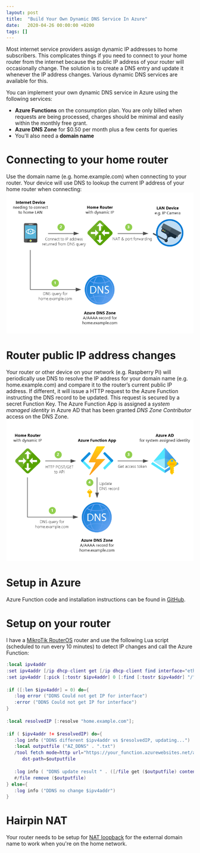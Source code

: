 ```yaml
---
layout: post
title:  "Build Your Own Dynamic DNS Service In Azure"
date:   2020-04-26 00:00:00 +0200
tags: []
---
```


Most internet service providers assign dynamic IP addresses to home subscribers. This complicates things if you need to connect to your home router from the internet because the public IP address of your router will occasionally change. The solution is to create a DNS entry and update it whenever the IP address changes. Various dynamic DNS services are available for this.

You can implement your own dynamic DNS service in Azure using the following services:

* **Azure Functions** on the consumption plan. You are only billed when requests are being processed, charges should be minimal and easily within the monthly free grant.
* **Azure DNS Zone** for $0.50 per month plus a few cents for queries
* You'll also need a **domain name**


# Connecting to your home router
Use the domain name (e.g. home.example.com) when connecting to your router. Your device will use DNS to lookup the current IP address of your home router when connecting:
![Connectivity](/assets/dynamic-dns-1.png)


# Router public IP address changes
Your router or other device on your network (e.g. Raspberry Pi) will periodically use DNS to resolve the IP address for your domain name (e.g. home.example.com) and compare it to the router’s current public IP address. If different, it will issue a HTTP request to the Azure Function instructing the DNS record to be updated. This request is secured by a secret Function Key. The Azure Function App is assigned a *system managed identity* in Azure AD that has been granted *DNS Zone Contributor* access on the DNS Zone.
![Changed IP](/assets/dynamic-dns-2.png)


# Setup in Azure
Azure Function code and installation instructions can be found in [GitHub](https://github.com/cgreenza/AzureDynamicDns).

# Setup on your router
I have a [MikroTik RouterOS](https://mikrotik.com/) router and use the following Lua script (scheduled to run every 10 minutes) to detect IP changes and call the Azure Function:

```lua
:local ipv4addr
:set ipv4addr [/ip dhcp-client get [/ip dhcp-client find interface="ether1"] address]
:set ipv4addr [:pick [:tostr $ipv4addr] 0 [:find [:tostr $ipv4addr] "/"]]

:if ([:len $ipv4addr] = 0) do={
   :log error ("DDNS Could not get IP for interface")
   :error ("DDNS Could not get IP for interface")
}

:local resolvedIP [:resolve "home.example.com"];

:if ( $ipv4addr != $resolvedIP) do={
   :log info ("DDNS different $ipv4addr vs $resolvedIP, updating...")
   :local outputfile ("AZ_DDNS" . ".txt")
   /tool fetch mode=http url="https://your_function.azurewebsites.net/api/UpdateDns?code=your_function_key&host=home&ip=$ipv4addr" \
      dst-path=$outputfile

   :log info ( "DDNS update result " . ([/file get ($outputfile) contents]) )
   #/file remove ($outputfile)
} else={
   :log info ("DDNS no change $ipv4addr")
}
```

# Hairpin NAT
Your router needs to be setup for [NAT loopback](https://en.wikipedia.org/wiki/Network_address_translation#NAT_loopback) for the external domain name to work when you're on the home network.
